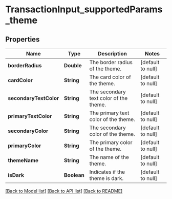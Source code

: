 # TransactionInput_supportedParams_theme
## Properties

| Name | Type | Description | Notes |
|------------ | ------------- | ------------- | -------------|
| **borderRadius** | **Double** | The border radius of the theme. | [default to null] |
| **cardColor** | **String** | The card color of the theme. | [default to null] |
| **secondaryTextColor** | **String** | The secondary text color of the theme. | [default to null] |
| **primaryTextColor** | **String** | The primary text color of the theme. | [default to null] |
| **secondaryColor** | **String** | The secondary color of the theme. | [default to null] |
| **primaryColor** | **String** | The primary color of the theme. | [default to null] |
| **themeName** | **String** | The name of the theme. | [default to null] |
| **isDark** | **Boolean** | Indicates if the theme is dark. | [default to null] |

[[Back to Model list]](../README.md#documentation-for-models) [[Back to API list]](../README.md#documentation-for-api-endpoints) [[Back to README]](../README.md)

